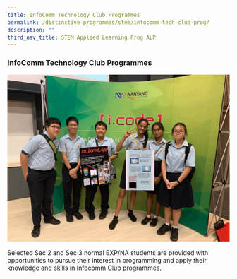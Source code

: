 ```yaml
---
title: InfoComm Technology Club Programmes
permalink: /distinctive-programmes/stem/infocomm-tech-club-prog/
description: ""
third_nav_title: STEM Applied Learning Prog ALP
---
```

### InfoComm Technology Club Programmes

![](/images/infocomm%20gif.gif)

Selected Sec 2 and Sec 3 normal EXP/NA students are provided with opportunities to pursue their interest in programming and apply their knowledge and skills in Infocomm Club programmes.

